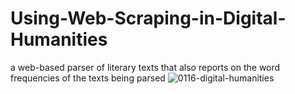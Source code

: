 # Using-Web-Scraping-in-Digital-Humanities
 a web-based parser of literary texts that also reports on the word frequencies of the texts being parsed
 ![0116-digital-humanities](https://user-images.githubusercontent.com/70279842/186269926-44962e48-0922-4d4c-9825-5c740a257cbf.jpg)
